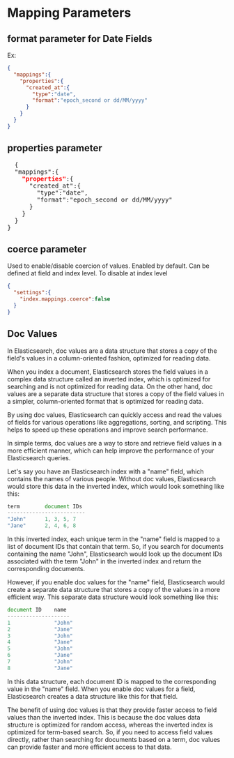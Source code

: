 # Mapping Parameters

## format parameter for Date Fields
Ex:
```json
{
  "mappings":{
    "properties":{
      "created_at":{
        "type":"date",
        "format":"epoch_second or dd/MM/yyyy"
      }
    }
  }
}
```
## properties parameter

<pre>
  {
  "mappings":{
    <span style="color:red;"><b>"properties"</b></span>:{
      "created_at":{
        "type":"date",
        "format":"epoch_second or dd/MM/yyyy"
      }
    }
  }
}
</pre>

## coerce parameter
Used to enable/disable coercion of values. Enabled by default. Can be defined at field and index level.
To disable at index level
```json
{
  "settings":{
    "index.mappings.coerce":false
  }
}
```

## Doc Values
In Elasticsearch, doc values are a data structure that stores a copy of the field's values in a column-oriented fashion, optimized for reading data.

When you index a document, Elasticsearch stores the field values in a complex data structure called an inverted index, which is optimized for searching and is not optimized for reading data. On the other hand, doc values are a separate data structure that stores a copy of the field values in a simpler, column-oriented format that is optimized for reading data.

By using doc values, Elasticsearch can quickly access and read the values of fields for various operations like aggregations, sorting, and scripting. This helps to speed up these operations and improve search performance.

In simple terms, doc values are a way to store and retrieve field values in a more efficient manner, which can help improve the performance of your Elasticsearch queries.

Let's say you have an Elasticsearch index with a "name" field, which contains the names of various people. Without doc values, Elasticsearch would store this data in the inverted index, which would look something like this:
```js
term        document IDs
-------------------------
"John"      1, 3, 5, 7
"Jane"      2, 4, 6, 8
```

In this inverted index, each unique term in the "name" field is mapped to a list of document IDs that contain that term. So, if you search for documents containing the name "John", Elasticsearch would look up the document IDs associated with the term "John" in the inverted index and return the corresponding documents.

However, if you enable doc values for the "name" field, Elasticsearch would create a separate data structure that stores a copy of the values in a more efficient way. This separate data structure would look something like this:
```js
document ID    name
--------------------
1              "John"
2              "Jane"
3              "John"
4              "Jane"
5              "John"
6              "Jane"
7              "John"
8              "Jane"

```
In this data structure, each document ID is mapped to the corresponding value in the "name" field. When you enable doc values for a field, Elasticsearch creates a data structure like this for that field.

The benefit of using doc values is that they provide faster access to field values than the inverted index. This is because the doc values data structure is optimized for random access, whereas the inverted index is optimized for term-based search. So, if you need to access field values directly, rather than searching for documents based on a term, doc values can provide faster and more efficient access to that data.
